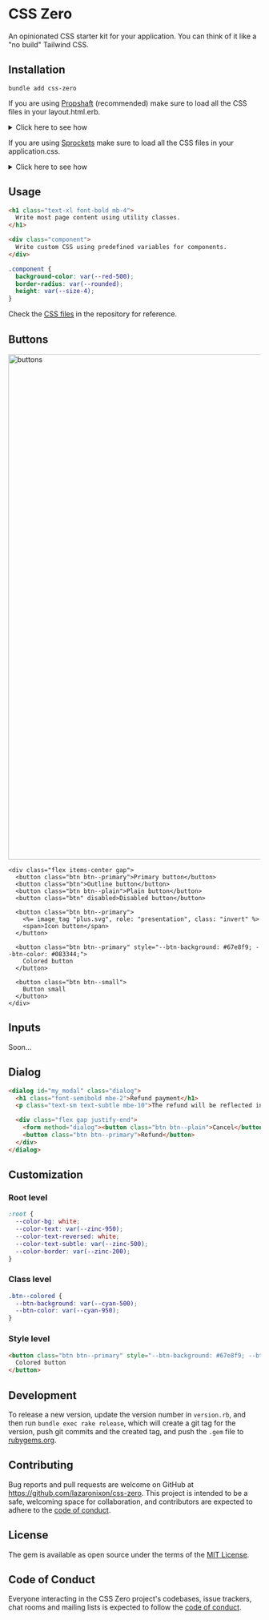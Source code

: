 # CSS Zero

An opinionated CSS starter kit for your application. You can think of it like a "no build" Tailwind CSS.

## Installation

```
bundle add css-zero
```

If you are using [Propshaft](https://github.com/rails/propshaft) (recommended) make sure to load all the CSS files in your layout.html.erb.

<details>
  <summary>Click here to see how</summary>

```html+erb
<%= stylesheet_link_tag :all, "data-turbo-track": "reload" %>
```
</details>

If you are using [Sprockets](https://github.com/rails/sprockets) make sure to load all the CSS files in your application.css.

<details>
  <summary>Click here to see how</summary>

  ```css
  *= require _reset
  *= require animations
  *= require borders
  *= require buttons
  *= require colors
  *= require effects
  *= require filters
  *= require grid
  *= require sizes
  *= require transform
  *= require transition
  *= require typography
  *= require_tree .
  *= require_self
  *= require zutilities
  ```
</details>

## Usage

```html
<h1 class="text-xl font-bold mb-4">
  Write most page content using utility classes.
</h1>

<div class="component">
  Write custom CSS using predefined variables for components.
</div>
```

```css
.component {
  background-color: var(--red-500);
  border-radius: var(--rounded);
  height: var(--size-4);
}
```

Check the [CSS files](app/assets/stylesheets) in the repository for reference.

## Buttons

<img width="1010" alt="buttons" src="https://github.com/lazaronixon/css-zero/assets/2651240/ec073c9d-d3b7-4a1e-8e7f-d772ff0e0cb8">

```html+erb
<div class="flex items-center gap">
  <button class="btn btn--primary">Primary button</button>
  <button class="btn">Outline button</button>
  <button class="btn btn--plain">Plain button</button>
  <button class="btn" disabled>Disabled button</button>

  <button class="btn btn--primary">
    <%= image_tag "plus.svg", role: "presentation", class: "invert" %>
    <span>Icon button</span>
  </button>

  <button class="btn btn--primary" style="--btn-background: #67e8f9; --btn-color: #083344;">
    Colored button
  </button>

  <button class="btn btn--small">
    Button small
  </button>
</div>
```

## Inputs

Soon...

## Dialog

```html
<dialog id="my_modal" class="dialog">
  <h1 class="font-semibold mbe-2">Refund payment</h1>
  <p class="text-sm text-subtle mbe-10">The refund will be reflected in the customer’s bank account 2 to 3 business days after processing.</p>

  <div class="flex gap justify-end">
    <form method="dialog"><button class="btn btn--plain">Cancel</button></form>
    <button class="btn btn--primary">Refund</button>
  </div>
</dialog>
```

## Customization

### Root level

```css
:root {
  --color-bg: white;
  --color-text: var(--zinc-950);
  --color-text-reversed: white;
  --color-text-subtle: var(--zinc-500);
  --color-border: var(--zinc-200);
}
```

### Class level

```css
.btn--colored {
  --btn-background: var(--cyan-500);
  --btn-color: var(--cyan-950);
}
```

### Style level

```html
<button class="btn btn--primary" style="--btn-background: #67e8f9; --btn-color: #083344;">
  Colored button
</button>
```

## Development

To release a new version, update the version number in `version.rb`, and then run `bundle exec rake release`, which will create a git tag for the version, push git commits and the created tag, and push the `.gem` file to [rubygems.org](https://rubygems.org).

## Contributing

Bug reports and pull requests are welcome on GitHub at https://github.com/lazaronixon/css-zero. This project is intended to be a safe, welcoming space for collaboration, and contributors are expected to adhere to the [code of conduct](https://github.com/lazaronixon/css-zero/blob/master/CODE_OF_CONDUCT.md).

## License

The gem is available as open source under the terms of the [MIT License](https://opensource.org/licenses/MIT).

## Code of Conduct

Everyone interacting in the CSS Zero project's codebases, issue trackers, chat rooms and mailing lists is expected to follow the [code of conduct](https://github.com/lazaronixon/css-zero/blob/master/CODE_OF_CONDUCT.md).
